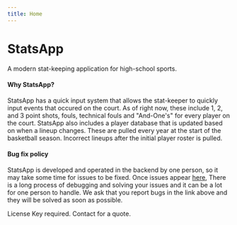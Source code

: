 ```yaml
---
title: Home
---
```


# StatsApp
A modern stat-keeping application for high-school sports. 

#### Why StatsApp?
StatsApp has a quick input system that allows the stat-keeper to quickly input events that occured on the court. As of right now, these include 1, 2, and 3 point shots, fouls, technical fouls and "And-One's" for every player on the court. 
StatsApp also includes a player database that is updated based on when a lineup changes. These are pulled every year at the start of the basketball season. Incorrect lineups after the initial player roster is pulled.

#### Bug fix policy
StatsApp is developed and operated in the backend by one person, so it may take some time for issues to be fixed. Once issues appear [here](https://github.com/DiamondPG/StatsApp/issues), There is a long process of debugging and solving your issues and it can be a lot for one person to handle. We ask that you report bugs in the link above and they will be solved as soon as possible.



License Key required. Contact for a quote.
